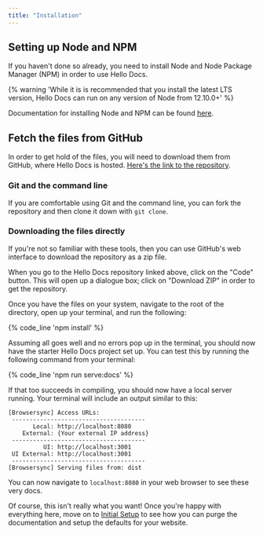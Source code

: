```yaml
---
title: "Installation"
---
```


## Setting up Node and NPM

If you haven't done so already, you need to install Node and Node Package Manager (NPM) in order to use Hello Docs.

{% warning 'While it is is recommended that you install the latest LTS version, Hello Docs can run on any version of Node from 12.10.0+' %}

Documentation for installing Node and NPM can be found [here](https://docs.npmjs.com/downloading-and-installing-node-js-and-npm).

## Fetch the files from GitHub

In order to get hold of the files, you will need to download them from GitHub, where Hello Docs is hosted. [Here's the link to the repository](https://github.com/rav-pradhan/hello-docs).

### Git and the command line

If you are comfortable using Git and the command line, you can fork the repository and then clone it down with `git clone`.

### Downloading the files directly

If you're not so familiar with these tools, then you can use GitHub's web interface to download the repository as a zip file.

When you go to the Hello Docs repository linked above, click on the "Code" button. This will open up a dialogue box; click on "Download ZIP" in order to get the repository.

Once you have the files on your system, navigate to the root of the directory, open up your terminal, and run the following:

{% code_line 'npm install' %}

Assuming all goes well and no errors pop up in the terminal, you should now have the starter Hello Docs project set up. You can test this by running the following command from your terminal:

{% code_line 'npm run serve:docs' %}

If that too succeeds in compiling, you should now have a local server running. Your terminal will include an output similar to this:

```shell
[Browsersync] Access URLs:
 --------------------------------------
       Local: http://localhost:8080
    External: {Your external IP address}
 --------------------------------------
          UI: http://localhost:3001
 UI External: http://localhost:3001
 --------------------------------------
[Browsersync] Serving files from: dist
```

You can now navigate to `localhost:8080` in your web browser to see these very docs.

Of course, this isn't really what you want! Once you're happy with everything here, move on to [Initial Setup](/docs/getting-started/initial-setup) to see how you can purge the documentation and setup the defaults for your website.
